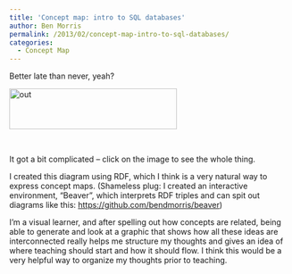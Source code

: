```yaml
---
title: 'Concept map: intro to SQL databases'
author: Ben Morris
permalink: /2013/02/concept-map-intro-to-sql-databases/
categories:
  - Concept Map
---
```

Better late than never, yeah?

[<img alt="out" src="http://teaching.software-carpentry.org/wp-content/uploads/2013/02/out-300x73.png" width="300" height="73" />][1]

&nbsp;

It got a bit complicated &#8211; click on the image to see the whole thing.

I created this diagram using RDF, which I think is a very natural way to express concept maps. (Shameless plug: I created an interactive environment, &#8220;Beaver&#8221;, which interprets RDF triples and can spit out diagrams like this: https://github.com/bendmorris/beaver)

I&#8217;m a visual learner, and after spelling out how concepts are related, being able to generate and look at a graphic that shows how all these ideas are interconnected really helps me structure my thoughts and gives an idea of where teaching should start and how it should flow. I think this would be a very helpful way to organize my thoughts prior to teaching.

 [1]: http://teaching.software-carpentry.org/wp-content/uploads/2013/02/out.png
